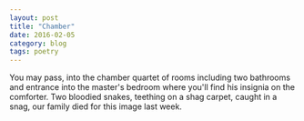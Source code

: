 ```yaml
---
layout: post
title: "Chamber"
date: 2016-02-05
category: blog
tags: poetry
---
```


You may pass, into the chamber
quartet of rooms including two bathrooms
and entrance into the master's
bedroom where you'll find his
insignia on the comforter.
Two bloodied snakes,
teething on a shag carpet,
caught in a snag, our family
died for this image
last week.
